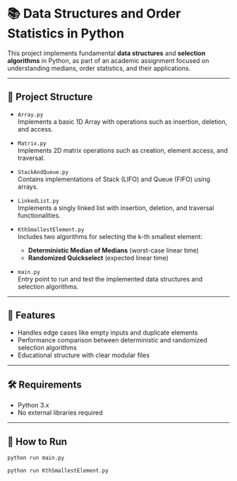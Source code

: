 # 📚 Data Structures and Order Statistics in Python

This project implements fundamental **data structures** and **selection algorithms** in Python, as part of an academic assignment focused on understanding medians, order statistics, and their applications.

---

## 📁 Project Structure

- `Array.py`  
  Implements a basic 1D Array with operations such as insertion, deletion, and access.

- `Matrix.py`  
  Implements 2D matrix operations such as creation, element access, and traversal.

- `StackAndQueue.py`  
  Contains implementations of Stack (LIFO) and Queue (FIFO) using arrays.

- `LinkedList.py`  
  Implements a singly linked list with insertion, deletion, and traversal functionalities.

- `KthSmallestElement.py`  
  Includes two algorithms for selecting the k-th smallest element:
  - **Deterministic Median of Medians** (worst-case linear time)
  - **Randomized Quickselect** (expected linear time)

- `main.py`  
  Entry point to run and test the implemented data structures and selection algorithms.

---

## 🚀 Features

- Handles edge cases like empty inputs and duplicate elements
- Performance comparison between deterministic and randomized selection algorithms
- Educational structure with clear modular files

---

## 🛠️ Requirements

- Python 3.x
- No external libraries required

---

## 🧪 How to Run

```bash
python run main.py

python run KthSmallestElement.py